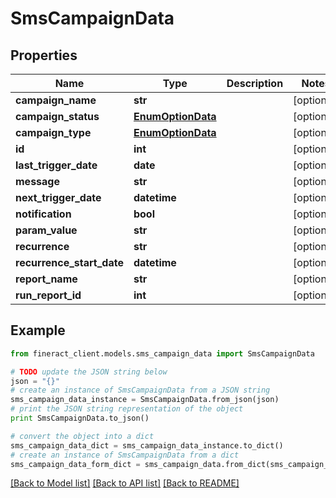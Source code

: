 # SmsCampaignData


## Properties

Name | Type | Description | Notes
------------ | ------------- | ------------- | -------------
**campaign_name** | **str** |  | [optional] 
**campaign_status** | [**EnumOptionData**](EnumOptionData.md) |  | [optional] 
**campaign_type** | [**EnumOptionData**](EnumOptionData.md) |  | [optional] 
**id** | **int** |  | [optional] 
**last_trigger_date** | **date** |  | [optional] 
**message** | **str** |  | [optional] 
**next_trigger_date** | **datetime** |  | [optional] 
**notification** | **bool** |  | [optional] 
**param_value** | **str** |  | [optional] 
**recurrence** | **str** |  | [optional] 
**recurrence_start_date** | **datetime** |  | [optional] 
**report_name** | **str** |  | [optional] 
**run_report_id** | **int** |  | [optional] 

## Example

```python
from fineract_client.models.sms_campaign_data import SmsCampaignData

# TODO update the JSON string below
json = "{}"
# create an instance of SmsCampaignData from a JSON string
sms_campaign_data_instance = SmsCampaignData.from_json(json)
# print the JSON string representation of the object
print SmsCampaignData.to_json()

# convert the object into a dict
sms_campaign_data_dict = sms_campaign_data_instance.to_dict()
# create an instance of SmsCampaignData from a dict
sms_campaign_data_form_dict = sms_campaign_data.from_dict(sms_campaign_data_dict)
```
[[Back to Model list]](../README.md#documentation-for-models) [[Back to API list]](../README.md#documentation-for-api-endpoints) [[Back to README]](../README.md)


